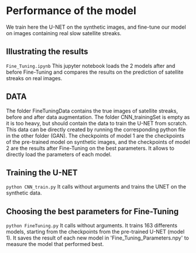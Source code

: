 # Performance of the model
We train here the U-NET on the synthetic images, and fine-tune our model on images containing real slow satellite streaks.

## Illustrating the results 
`Fine_Tuning.ipynb`
This jupyter notebook loads the 2 models after and before Fine-Tuning and compares the results on the prediction of 
satellite streaks on real images.

## DATA
The folder FineTuningData contains the true images of satellite streaks, before and after data augmentation. 
The folder CNN_trainingSet is empty as it is too heavy, but should contain the data to train the U-NET from scratch. This data
can be directly created by running the corresponding python file in the other folder (GAN).
The checkpoints of model 1 are the checkpoints of the pre-trained model on synthetic images, and the checkpoints of model 2 are 
the results after Fine-Tuning on the best parameters. It allows to directly load the parameters of each model.

## Training the U-NET
`python CNN_train.py`
It calls without arguments and trains the UNET on the synthetic data.


## Choosing the best parameters for Fine-Tuning
`python FineTuning.py`
It calls without arguments. It trains 163 differents models, starting from the checkpoints from the pre-trained U-NET (model 1).
It saves the result of each new model in 'Fine_Tuning_Parameters.npy' to measure the model that performed best.
